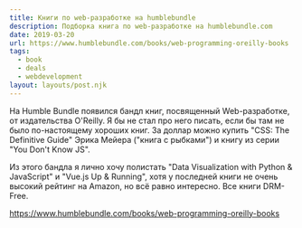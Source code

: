 ```yaml
---
title: Книги по web-разработке на humblebundle
description: Подборка книга по web-разработке на humblebundle.com
date: 2019-03-20
url: https://www.humblebundle.com/books/web-programming-oreilly-books
tags:
  - book
  - deals
  - webdevelopment
layout: layouts/post.njk
---
```

На Humble Bundle появился бандл книг, посвященный Web-разработке, от издательcтва O'Reilly. Я бы не стал про него писать, если бы там не было по-настоящему хороших книг. За доллар можно купить "CSS: The Definitive Guide" Эрика Мейера ("книга с рыбками") и книгу из серии "You Don't Know JS".

Из этого бандла я лично хочу полистать "Data Visualization with Python & JavaScript" и "Vue.js Up & Running", хотя у последней книги не очень высокий рейтинг на Amazon, но всё равно интересно. Все книги DRM-Free.

https://www.humblebundle.com/books/web-programming-oreilly-books 
